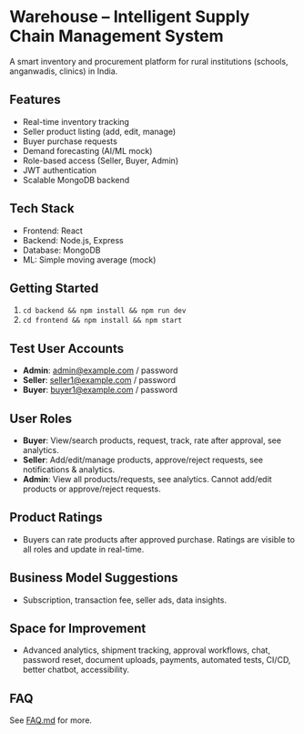 # Warehouse – Intelligent Supply Chain Management System

A smart inventory and procurement platform for rural institutions (schools, anganwadis, clinics) in India.

## Features

- Real-time inventory tracking
- Seller product listing (add, edit, manage)
- Buyer purchase requests
- Demand forecasting (AI/ML mock)
- Role-based access (Seller, Buyer, Admin)
- JWT authentication
- Scalable MongoDB backend

## Tech Stack

- Frontend: React
- Backend: Node.js, Express
- Database: MongoDB
- ML: Simple moving average (mock)

## Getting Started

1. `cd backend && npm install && npm run dev`
2. `cd frontend && npm install && npm start`

## Test User Accounts

- **Admin**: admin@example.com / password
- **Seller**: seller1@example.com / password
- **Buyer**: buyer1@example.com / password

## User Roles

- **Buyer**: View/search products, request, track, rate after approval, see analytics.
- **Seller**: Add/edit/manage products, approve/reject requests, see notifications & analytics.
- **Admin**: View all products/requests, see analytics. Cannot add/edit products or approve/reject requests.

## Product Ratings

- Buyers can rate products after approved purchase. Ratings are visible to all roles and update in real-time.

## Business Model Suggestions

- Subscription, transaction fee, seller ads, data insights.

## Space for Improvement

- Advanced analytics, shipment tracking, approval workflows, chat, password reset, document uploads, payments, automated tests, CI/CD, better chatbot, accessibility.

## FAQ

See [FAQ.md](FAQ.md) for more.

